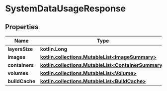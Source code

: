
# SystemDataUsageResponse

## Properties
| Name | Type | Description | Notes |
| ------------ | ------------- | ------------- | ------------- |
| **layersSize** | **kotlin.Long** |  |  [optional] |
| **images** | [**kotlin.collections.MutableList&lt;ImageSummary&gt;**](ImageSummary.md) |  |  [optional] |
| **containers** | [**kotlin.collections.MutableList&lt;ContainerSummary&gt;**](ContainerSummary.md) |  |  [optional] |
| **volumes** | [**kotlin.collections.MutableList&lt;Volume&gt;**](Volume.md) |  |  [optional] |
| **buildCache** | [**kotlin.collections.MutableList&lt;BuildCache&gt;**](BuildCache.md) |  |  [optional] |



